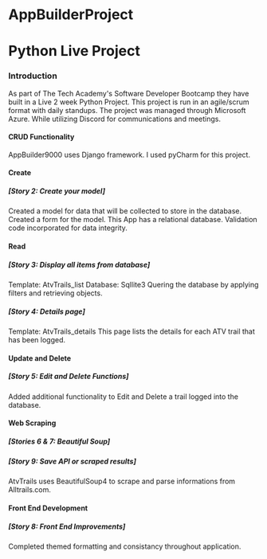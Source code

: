 # AppBuilderProject
<h1>Python Live Project</h1>

<h3>Introduction</h3>
<p>As part of The Tech Academy's Software Developer Bootcamp they have built in a Live 2 week Python Project. This project is run in an agile/scrum format with daily standups. 
The project was managed through Microsoft Azure. While utilizing Discord for communications and meetings.</p> 

  <h4>CRUD Functionality</h4>
      <p>AppBuilder9000 uses Django framework. 
      I used pyCharm for this project. </p>

  <h4>Create<h4>
    <h5>[Story 2: Create your model]</h5>
      <p>Created a model for data that will be collected to store in the database. 
      Created a form for the model. 
      This App has a relational database.
      Validation code incorporated for data integrity.</p>

<h4>Read</h4>
  <h5>[Story 3: Display all items from database]</h5>
    <p>Template: AtvTrails_list
    Database: Sqllite3
    Quering the database by applying filters and retrieving objects. </p>

  <h5>[Story 4: Details page]</h5>
    <p>Template: AtvTrails_details
    This page lists the details for each ATV trail that has been logged. </p>
    
<h4>Update and Delete</h4>
  <h5>[Story 5: Edit and Delete Functions]</h5>
    <p>Added additional functionality to Edit and Delete a trail logged into the database.</p>
    
<h4>Web Scraping<h4>
  <h5>[Stories 6 & 7: Beautiful Soup]</h5>
  <h5>[Story 9: Save API or scraped results]</h5>
  <p>AtvTrails uses BeautifulSoup4 to scrape and parse informations from Alltrails.com.</p>

<h4>Front End Development</h4>
  <h5>[Story 8: Front End Improvements]</h5>
  <p>Completed themed formatting and consistancy throughout application.</p>

